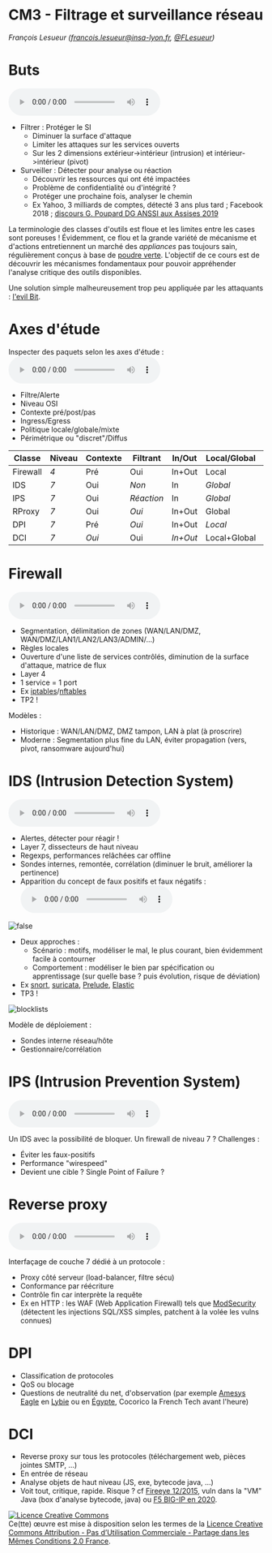 # CM3 - Filtrage et surveillance réseau

_François Lesueur ([francois.lesueur@insa-lyon.fr](mailto:francois.lesueur@insa-lyon.fr), [@FLesueur](https://twitter.com/FLesueur))_

Buts
====

<audio controls src="media/filtrageintro.mp3">[filtrageintro.mp3](media/filtrageintro.mp3)</audio>

* Filtrer : Protéger le SI
	* Diminuer la surface d'attaque
	* Limiter les attaques sur les services ouverts
	* Sur les 2 dimensions extérieur->intérieur (intrusion) et intérieur->intérieur (pivot)
* Surveiller : Détecter pour analyse ou réaction
	* Découvrir les ressources qui ont été impactées
	* Problème de confidentialité ou d'intégrité ?
	* Protéger une prochaine fois, analyser le chemin
	* Ex Yahoo, 3 milliards de comptes, détecté 3 ans plus tard ; Facebook 2018 ; [discours G. Poupard DG ANSSI aux Assises 2019](https://twitter.com/lsamain/status/1181872739495370753)


La terminologie des classes d'outils est floue et les limites entre les cases sont poreuses ! Évidemment, ce flou et la grande variété de mécanisme et d'actions entretiennent un marché des _appliances_ pas toujours sain, régulièrement conçus à base de [poudre verte](https://poudreverte.org/). L'objectif de ce cours est de découvrir les mécanismes fondamentaux pour pouvoir appréhender l'analyse critique des outils disponibles.

Une solution simple malheureusement trop peu appliquée par les attaquants : [l'evil Bit](https://en.wikipedia.org/wiki/Evil_bit).

Axes d'étude
======

Inspecter des paquets selon les axes d'étude : <audio controls src="media/axes.mp3">[axes.mp3](media/axes.mp3)</audio>

* Filtre/Alerte
* Niveau OSI
* Contexte pré/post/pas
* Ingress/Egress
* Politique locale/globale/mixte
* Périmétrique ou "discret"/Diffus


| Classe | Niveau | Contexte | Filtrant | In/Out | Local/Global | Discret/Diffus |
|--------|--------|----------|----------|--------|--------------|--------------|
| Firewall | *4* | Pré | Oui | In+Out | Local | Discret |
| IDS | *7* | Oui | *Non* | In | *Global* | Diffus |
| IPS | *7* | Oui | *Réaction* | In | *Global* | Discret |
| RProxy | *7* | Oui | *Oui* | In+Out | Global | Discret |
| DPI | *7* | Pré | *Oui* | In+Out | *Local* | Discret |
| DCI | *7* | *Oui* | Oui | *In+Out* | Local+Global | Discret |


Firewall
======

<audio controls src="media/firewall.mp3">[firewall.mp3](media/firewall.mp3)</audio>


* Segmentation, délimitation de zones (WAN/LAN/DMZ, WAN/DMZ/LAN1/LAN2/LAN3/ADMIN/...)
* Règles locales
* Ouverture d'une liste de services contrôlés, diminution de la surface d'attaque, matrice de flux
* Layer 4
* 1 service = 1 port
* Ex [iptables](https://fr.wikipedia.org/wiki/Iptables)/[nftables](https://fr.wikipedia.org/wiki/Nftables)
* TP2 !

Modèles :

* Historique : WAN/LAN/DMZ, DMZ tampon, LAN à plat (à proscrire)
* Moderne : Segmentation plus fine du LAN, éviter propagation (vers, pivot, ransomware aujourd'hui)


IDS (Intrusion Detection System)
================================

<audio controls src="media/ids.mp3">[ids.mp3](media/ids.mp3)</audio>

* Alertes, détecter pour réagir !
* Layer 7, dissecteurs de haut niveau
* Regexps, performances relâchées car offline
* Sondes internes, remontée, corrélation (diminuer le bruit, améliorer la pertinence)
* Apparition du concept de faux positifs et faux négatifs : <audio controls src="media/vraisfaux.mp3">[vraisfaux.mp3](media/vraisfaux)</audio>

![false](media/falsealerts.jpg)

* Deux approches :
	* Scénario : motifs, modéliser le mal, le plus courant, bien évidemment facile à contourner
	* Comportement : modéliser le bien par spécification ou apprentissage (sur quelle base ? puis évolution, risque de déviation)
* Ex [snort](https://fr.wikipedia.org/wiki/Snort), [suricata](https://en.wikipedia.org/wiki/Suricata_(software)), [Prelude](https://fr.wikipedia.org/wiki/Prelude_SIEM), [Elastic](https://fr.wikipedia.org/wiki/Elasticsearch)
* TP3 !

![blocklists](media/blocklists.jpg)


Modèle de déploiement :

* Sondes interne réseau/hôte
* Gestionnaire/corrélation


IPS (Intrusion Prevention System)
=================================

<audio controls src="media/ips.mp3">[ips.mp3](media/ips.mp3)</audio>


Un IDS avec la possibilité de bloquer. Un firewall de niveau 7 ? Challenges :

* Éviter les faux-positifs
* Performance "wirespeed"
* Devient une cible ? Single Point of Failure ?


Reverse proxy
=======

<audio controls src="media/rproxy.mp3">[rproxy.mp3](media/rproxy.mp3)</audio>

Interfaçage de couche 7 dédié à un protocole :

* Proxy côté serveur (load-balancer, filtre sécu)
* Conformance par réécriture
* Contrôle fin car interprète la requête
* Ex en HTTP : les WAF (Web Application Firewall) tels que [ModSecurity](https://en.wikipedia.org/wiki/Modsecurity) (détectent les injections SQL/XSS simples, patchent à la volée les vulns connues)


DPI
===

* Classification de protocoles
* QoS ou blocage
* Questions de neutralité du net, d'observation (par exemple [Amesys Eagle](https://fr.wikipedia.org/wiki/Eagle_%28logiciel_de_cyber-surveillance%29) en [Lybie](https://www.franceinter.fr/info/amesys-qui-est-ce-marchand-d-armes-numeriques-francais) ou en [Égypte](https://www.lemonde.fr/pixels/article/2017/07/05/apres-la-libye-de-kadhafi-amesys-a-vendu-des-outils-de-surveillance-de-masse-a-l-egypte-de-sissi_5156085_4408996.html), Cocorico la French Tech avant l'heure)


DCI
===

* Reverse proxy sur tous les protocoles (téléchargement web, pièces jointes SMTP, ...)
* En entrée de réseau
* Analyse objets de haut niveau (JS, exe, bytecode java, ...)
* Voit tout, critique, rapide. Risque ? cf [Fireeye 12/2015](https://googleprojectzero.blogspot.com/2015/12/fireeye-exploitation-project-zeros.html), vuln dans la "VM" Java (box d'analyse bytecode, java) ou [F5 BIG-IP en 2020](https://www.cert.ssi.gouv.fr/alerte/CERTFR-2020-ALE-015/).





<a rel="license" href="https://creativecommons.org/licenses/by-nc-sa/2.0/fr/"><img alt="Licence Creative Commons" style="border-width:0" src="https://i.creativecommons.org/l/by-nc-sa/2.0/fr/88x31.png" /></a><br />Ce(tte) œuvre est mise à disposition selon les termes de la <a rel="license" href="https://creativecommons.org/licenses/by-nc-sa/2.0/fr/">Licence Creative Commons Attribution - Pas d’Utilisation Commerciale - Partage dans les Mêmes Conditions 2.0 France</a>.
